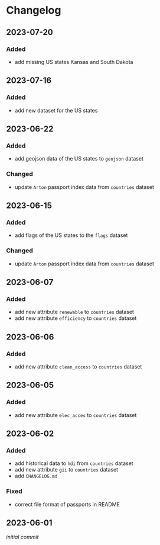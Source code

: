 # Changelog

## 2023-07-20

### Added

- add missing US states Kansas and South Dakota

## 2023-07-16

### Added

- add new dataset for the US states

## 2023-06-22

### Added

- add geojson data of the US states to `geojson` dataset

### Changed

- update `Arton` passport index data from `countries` dataset

## 2023-06-15

### Added

- add flags of the US states to the `flags` dataset

### Changed

- update `Arton` passport index data from `countries` dataset

## 2023-06-07

### Added

- add new attribute `renewable` to `countries` dataset
- add new attribute `efficiency` to `countries` dataset

## 2023-06-06

### Added

- add new attribute `clean_access` to `countries` dataset

## 2023-06-05

### Added

- add new attribute `elec_acces` to `countries` dataset

## 2023-06-02

### Added

- add historical data to `hdi` from `countries` dataset
- add new attribute `gii` to `countries` dataset
- add `CHANGELOG.md`

### Fixed

- correct file format of passports in README

## 2023-06-01

_initial commit_
